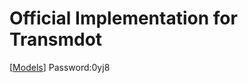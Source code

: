 # Official Implementation for Transmdot

[[Models](https://pan.baidu.com/s/1q50wHdW-KJzu0Zfx9BRIOA?pwd=0yj8)] Password:0yj8
